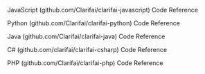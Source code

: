 JavaScript
(github.com/Clarifai/clarifai-javascript)
Code Reference

Python
(github.com/Clarifai/clarifai-python)
Code Reference

Java
(github.com/Clarifai/clarifai-java)
Code Reference

C#
(github.com/clarifai/clarifai-csharp)
Code Reference 

PHP
(github.com/Clarifai/clarifai-php)
Code Reference
